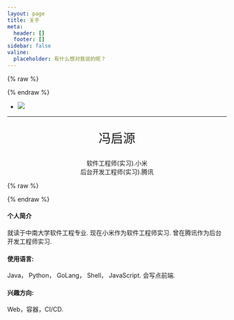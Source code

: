 ```yaml
---
layout: page
title: 关于
meta:
  header: []
  footer: []
sidebar: false
valine:
  placeholder: 有什么想对我说的呢？
---
```


{% raw %}<div class="style-example example">{% endraw %}
<ul class="pure circle center about"><li><img  src="https://res.cloudinary.com/dkzvjuptx/image/upload/v1578738406/info/avatar_oeoum1.jpg"></li></ul>
<hr>
<center>
	<p style="font-size: 2em;">冯启源</p>
    <span>软件工程师(实习).小米</span></br>
    <span>后台开发工程师(实习).腾讯</span>
</center>

{% raw %}</div>{% endraw %}

#### 个人简介
就读于中南大学软件工程专业.
现在小米作为软件工程师实习.
曾在腾讯作为后台开发工程师实习.
#### 使用语言:
Java， Python， GoLang， Shell， JavaScript.
会写点前端.
#### 兴趣方向:
Web，容器，CI/CD.

